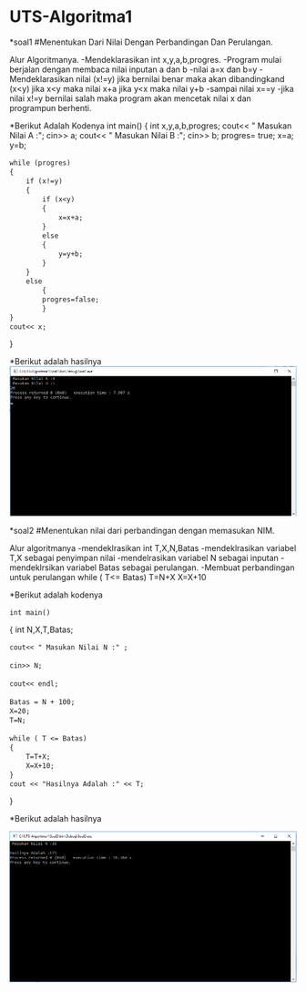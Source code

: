 # UTS-Algoritma1

*soal1
#Menentukan Dari Nilai Dengan Perbandingan Dan Perulangan.

Alur Algoritmanya.
	-Mendeklarasikan int x,y,a,b,progres.
	-Program mulai berjalan dengan membaca nilai inputan a dan b
	-nilai a=x dan b=y
	-Mendeklarasikan nilai (x!=y) jika bernilai benar maka akan dibandingkand (x<y)
		jika x<y maka nilai x+a
		jika y<x maka nilai y+b
	-sampai nilai x==y
	-jika nilai x!=y bernilai salah maka program akan mencetak nilai x dan programpun berhenti.

*Berikut Adalah Kodenya
	int main()
{
    int x,y,a,b,progres;
    cout<< " Masukan Nilai A :";
    cin>> a;
    cout<< " Masukan Nilai B :";
    cin>> b;
    progres= true;
    x=a;
    y=b;

    while (progres)
    {
        if (x!=y)
        {
            if (x<y)
            {
                x=x+a;
            }
            else
            {
                y=y+b;
            }
        }
        else
            {
            progres=false;
            }
    }
    cout<< x;
}

*Berikut adalah hasilnya
![img](https://raw.githubusercontent.com/amirudin742/UTS-Algoritma1/master/Soal1.png)

*soal2
#Menentukan nilai dari perbandingan dengan memasukan NIM.

Alur algoritmanya
	-mendeklrasikan int T,X,N,Batas
	-mendeklrasikan variabel T,X sebagai penyimpan nilai
	-mendelrasikan variabel N sebagai inputan
	-mendeklrsikan variabel Batas sebagai perulangan.
	-Membuat perbandingan untuk perulangan 
		while ( T<= Batas)
		T=N+X
		X=X+10

*Berikut adalah kodenya

	int main()
{
    int N,X,T,Batas;
    
    cout<< " Masukan Nilai N :" ;
    
    cin>> N;
    
    cout<< endl;

    Batas = N + 100;
    X=20;
    T=N;

    while ( T <= Batas)
    {
        T=T+X;
        X=X+10;
    }
    cout << "Hasilnya Adalah :" << T;
}

*Berikut adalah hasilnya

![img](https://raw.githubusercontent.com/amirudin742/UTS-Algoritma1/master/Soal2.png)